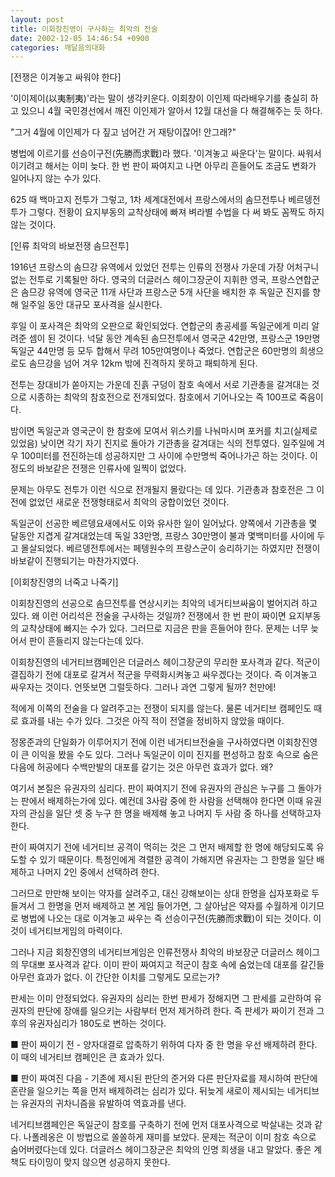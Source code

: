 ```yaml
---
layout: post
title: 이회창진영이 구사하는 최악의 전술
date: 2002-12-05 14:46:54 +0900
categories: 깨달음의대화
---
```

[전쟁은 이겨놓고 싸워야 한다]
  
'이이제이(以夷制夷)'라는 말이 생각키운다. 이회창이 이인제 따라배우기를 충실히 하고 있으니 4월 국민경선에서 깨진 이인제가 알아서 12월 대선을 다 해결해주는 듯 하다.
  

  
"그거 4월에 이인제가 다 짚고 넘어간 거 재탕이잖어! 안그래?"
  

  
병법에 이르기를 선승이구전(先勝而求戰)라 했다. '이겨놓고 싸운다'는 말이다. 싸워서 이기려고 해서는 이미 늦다. 한 번 판이 짜여지고 나면 아무리 흔들어도 조금도 변화가 일어나지 않는 수가 있다.
  

  
625 때 백마고지 전투가 그렇고, 1차 세계대전에서 프랑스에서의 솜므전투나 베르뎅전투가 그렇다. 전황이 요지부동의 교착상태에 빠져 벼라별 수법을 다 써 봐도 꼼짝도 하지 않는 것이다.
  

  

  
[인류 최악의 바보전쟁 솜므전투]
  
1916년 프랑스의 솜므강 유역에서 있었던 전투는 인류의 전쟁사 가운데 가장 어처구니 없는 전투로 기록될만 하다. 영국의 더글러스 헤이그장군이 지휘한 영국, 프랑스연합군은 솜므강 유역에 영국군 11개 사단과 프랑스군 5개 사단을 배치한 후 독일군 진지를 향해 일주일 동안 대규모 포사격을 실시한다.
  

  
후일 이 포사격은 최악의 오판으로 확인되었다. 연합군의 총공세를 독일군에게 미리 알려준 셈이 된 것이다. 넉달 동안 계속된 솜므전투에서 영국군 42만명, 프랑스군 19만명 독일군 44만명 등 모두 합해서 무려 105만여명이나 죽었다. 연합군은 60만명의 희생으로도 솜므강을 넘어 겨우 12km 밖에 진격하지 못하고 패퇴하게 된다.
  

  
전투는 장대비가 쏟아지는 가운데 진흙 구덩이 참호 속에서 서로 기관총을 갈겨대는 것으로 시종하는 최악의 참호전으로 전개되었다. 참호에서 기어나오는 즉 100프로 죽음이다.
  

  
밤이면 독일군과 영국군이 한 참호에 모여서 위스키를 나눠마시며 포커를 치고(실제로 있었음) 낮이면 각기 자기 진지로 돌아가 기관총을 갈겨대는 식의 전투였다. 일주일에 겨우 100미터를 전진하는데 성공하지만 그 사이에 수만명씩 죽어나가곤 하는 것이다. 이 정도의 바보같은 전쟁은 인류사에 일찍이 없었다.
  

  
문제는 아무도 전투가 이런 식으로 전개될지 몰랐다는 데 있다. 기관총과 참호전은 그 이전에 없었던 새로운 전쟁형태로서 최악의 궁합이었던 것이다.
  

  
독일군이 선공한 베르뎅요새에서도 이와 유사한 일이 일어났다. 양쪽에서 기관총을 몇 달동안 지겹게 갈겨대었는데 독일 33만명, 프랑스 30만명이 불과 몇백미터를 사이에 두고 몰살되었다. 베르뎅전투에서는 페텡원수의 프랑스군이 승리하기는 하였지만 전쟁이 바보같이 진행되기는 마찬가지였다.
  

  

  
[이회창진영의 너죽고 나죽기]
  
이회창진영의 선공으로 솜므전투를 연상시키는 최악의 네거티브싸움이 벌어지려 하고 있다. 왜 이런 어리석은 전술을 구사하는 것일까? 전쟁에서 한 번 판이 짜이면 요지부동의 교착상태에 빠지는 수가 있다. 그러므로 지금은 판을 흔들어야 한다. 문제는 너무 늦어서 판이 흔들리지 않는다는데 있다.
  

  
이회창진영의 네거티브캠페인은 더글러스 헤이그장군의 무리한 포사격과 같다. 적군이 결집하기 전에 대포로 갈겨서 적군을 무력화시켜놓고 싸우겠다는 것이다. 즉 이겨놓고 싸우자는 것이다. 언뜻보면 그럴듯하다. 그러나 과연 그렇게 될까? 천만에!
  

  
적에게 이쪽의 전술을 다 알려주고는 전쟁이 되지를 않는다. 물론 네거티브 캠페인도 때로 효과를 내는 수가 있다. 그것은 아직 적이 전열을 정비하지 않았을 때이다.
  

  
정몽준과의 단일화가 이루어지기 전에 이런 네거티브전술을 구사하였다면 이회창진영이 큰 이익을 봤을 수도 있다. 그러나 독일군이 이미 진지를 편성하고 참호 속으로 숨은 다음에 허공에다 수백만발의 대포를 갈기는 것은 아무런 효과가 없다. 왜?
  

  
여기서 본질은 유권자의 심리다. 판이 짜여지기 전에 유권자의 관심은 누구를 그 돌아가는 판에서 배제하는가에 있다. 예컨데 3사람 중에 한 사람을 선택해야 한다면 이때 유권자의 관심을 일단 셋 중 누구 한 명을 배제해 놓고 나머지 두 사람 중 하나를 선택하고자 한다.
  

  
판이 짜여지기 전에 네거티브 공격이 먹히는 것은 그 먼저 배제할 한 명에 해당되도록 유도할 수 있기 때문이다. 특정인에게 격렬한 공격이 가해지면 유권자는 그 한명을 일단 배제하고 나머지 2인 중에서 선택하려 한다.
  

  
그러므로 만만해 보이는 약자를 살려주고, 대신 강해보이는 상대 한명을 십자포화로 두들겨서 그 한명을 먼저 배제하고 본 게임 들어가면, 그 살아남은 약자를 수월하게 이기므로 병법에 나오는 대로 이겨놓고 싸우는 즉 선승이구전(先勝而求戰)이 되는 것이다. 이것이 네거티브게임의 마력이다.
  

  
그러나 지금 회창진영의 네거티브게임은 인류전쟁사 최악의 바보장군 더글러스 헤이그의 무대뽀 포사격과 같다. 이미 판이 짜여지고 적군이 참호 속에 숨었는데 대포를 갈긴들 아무런 효과가 없다. 이 간단한 이치를 그렇게도 모르는가?
  

  
판세는 이미 안정되었다. 유권자의 심리는 한번 판세가 정해지면 그 판세를 교란하여 유권자의 판단에 장애를 일으키는 사람부터 먼저 제거하려 한다. 즉 판세가 짜이기 전과 그 후의 유권자심리가 180도로 변하는 것이다.
  

  
■ 판이 짜이기 전 - 양자대결로 압축하기 위하여 다자 중 한 명을 우선 배제하려 한다. 이 때의 네거티브 캠페인은 큰 효과가 있다.
  

  
■ 판이 짜여진 다음 - 기존에 제시된 판단의 준거와 다른 판단자료를 제시하여 판단에 혼란을 일으키는 쪽을 먼저 배제하려는 심리가 있다. 뒤늦게 새로이 제시되는 네거티브는 유권자의 귀차니즘을 유발하여 역효과를 낸다.
  

  
네거티브캠페인은 독일군이 참호를 구축하기 전에 먼저 대포사격으로 박살내는 것과 같다. 나폴레옹은 이 방법으로 쏠쏠하게 재미를 보았다. 문제는 적군이 이미 참호 속으로 숨어버렸다는데 있다. 더글러스 헤이그장군은 최악의 인명 희생을 내고 말았다. 좋은 계책도 타이밍이 맞지 않으면 성공하지 못한다.